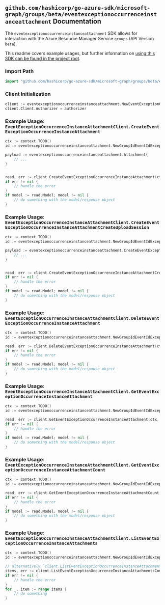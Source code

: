 
## `github.com/hashicorp/go-azure-sdk/microsoft-graph/groups/beta/eventexceptionoccurrenceinstanceattachment` Documentation

The `eventexceptionoccurrenceinstanceattachment` SDK allows for interaction with the Azure Resource Manager Service `groups` (API Version `beta`).

This readme covers example usages, but further information on [using this SDK can be found in the project root](https://github.com/hashicorp/go-azure-sdk/tree/main/docs).

### Import Path

```go
import "github.com/hashicorp/go-azure-sdk/microsoft-graph/groups/beta/eventexceptionoccurrenceinstanceattachment"
```


### Client Initialization

```go
client := eventexceptionoccurrenceinstanceattachment.NewEventExceptionOccurrenceInstanceAttachmentClientWithBaseURI("https://management.azure.com")
client.Client.Authorizer = authorizer
```


### Example Usage: `EventExceptionOccurrenceInstanceAttachmentClient.CreateEventExceptionOccurrenceInstanceAttachment`

```go
ctx := context.TODO()
id := eventexceptionoccurrenceinstanceattachment.NewGroupIdEventIdExceptionOccurrenceIdInstanceID("groupIdValue", "eventIdValue", "eventId1Value", "eventId2Value")

payload := eventexceptionoccurrenceinstanceattachment.Attachment{
	// ...
}


read, err := client.CreateEventExceptionOccurrenceInstanceAttachment(ctx, id, payload)
if err != nil {
	// handle the error
}
if model := read.Model; model != nil {
	// do something with the model/response object
}
```


### Example Usage: `EventExceptionOccurrenceInstanceAttachmentClient.CreateEventExceptionOccurrenceInstanceAttachmentCreateUploadSession`

```go
ctx := context.TODO()
id := eventexceptionoccurrenceinstanceattachment.NewGroupIdEventIdExceptionOccurrenceIdInstanceID("groupIdValue", "eventIdValue", "eventId1Value", "eventId2Value")

payload := eventexceptionoccurrenceinstanceattachment.CreateEventExceptionOccurrenceInstanceAttachmentCreateUploadSessionRequest{
	// ...
}


read, err := client.CreateEventExceptionOccurrenceInstanceAttachmentCreateUploadSession(ctx, id, payload)
if err != nil {
	// handle the error
}
if model := read.Model; model != nil {
	// do something with the model/response object
}
```


### Example Usage: `EventExceptionOccurrenceInstanceAttachmentClient.DeleteEventExceptionOccurrenceInstanceAttachment`

```go
ctx := context.TODO()
id := eventexceptionoccurrenceinstanceattachment.NewGroupIdEventIdExceptionOccurrenceIdInstanceIdAttachmentID("groupIdValue", "eventIdValue", "eventId1Value", "eventId2Value", "attachmentIdValue")

read, err := client.DeleteEventExceptionOccurrenceInstanceAttachment(ctx, id)
if err != nil {
	// handle the error
}
if model := read.Model; model != nil {
	// do something with the model/response object
}
```


### Example Usage: `EventExceptionOccurrenceInstanceAttachmentClient.GetEventExceptionOccurrenceInstanceAttachment`

```go
ctx := context.TODO()
id := eventexceptionoccurrenceinstanceattachment.NewGroupIdEventIdExceptionOccurrenceIdInstanceIdAttachmentID("groupIdValue", "eventIdValue", "eventId1Value", "eventId2Value", "attachmentIdValue")

read, err := client.GetEventExceptionOccurrenceInstanceAttachment(ctx, id)
if err != nil {
	// handle the error
}
if model := read.Model; model != nil {
	// do something with the model/response object
}
```


### Example Usage: `EventExceptionOccurrenceInstanceAttachmentClient.GetEventExceptionOccurrenceInstanceAttachmentCount`

```go
ctx := context.TODO()
id := eventexceptionoccurrenceinstanceattachment.NewGroupIdEventIdExceptionOccurrenceIdInstanceID("groupIdValue", "eventIdValue", "eventId1Value", "eventId2Value")

read, err := client.GetEventExceptionOccurrenceInstanceAttachmentCount(ctx, id)
if err != nil {
	// handle the error
}
if model := read.Model; model != nil {
	// do something with the model/response object
}
```


### Example Usage: `EventExceptionOccurrenceInstanceAttachmentClient.ListEventExceptionOccurrenceInstanceAttachments`

```go
ctx := context.TODO()
id := eventexceptionoccurrenceinstanceattachment.NewGroupIdEventIdExceptionOccurrenceIdInstanceID("groupIdValue", "eventIdValue", "eventId1Value", "eventId2Value")

// alternatively `client.ListEventExceptionOccurrenceInstanceAttachments(ctx, id)` can be used to do batched pagination
items, err := client.ListEventExceptionOccurrenceInstanceAttachmentsComplete(ctx, id)
if err != nil {
	// handle the error
}
for _, item := range items {
	// do something
}
```
